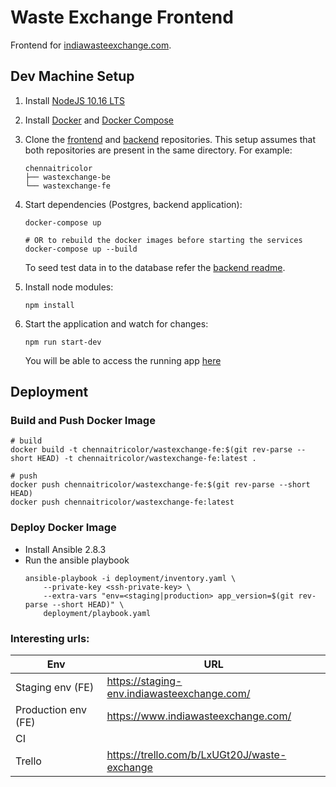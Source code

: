 # Waste Exchange Frontend

Frontend for [indiawasteexchange.com](https://www.indiawasteexchange.com/).

## Dev Machine Setup

1. Install [NodeJS 10.16 LTS](https://nodejs.org/en/)
2. Install [Docker](https://docs.docker.com/install/) and [Docker Compose](https://docs.docker.com/compose/install/)
3. Clone the [frontend](https://github.com/chennaitricolor/wastexchange-fe) and [backend](https://github.com/chennaitricolor/wastexchange-fe) repositories. This setup assumes that both repositories are present in the same directory. For example:
	```
	chennaitricolor
	├── wastexchange-be
	└── wastexchange-fe
	```
4. Start dependencies (Postgres, backend application):
    ```
    docker-compose up

    # OR to rebuild the docker images before starting the services
    docker-compose up --build
    ```

    To seed test data in to the database refer the [backend readme](https://github.com/chennaitricolor/wastexchange-be#dev-machine-setup).

5. Install node modules:
    ```
    npm install
    ```
6. Start the application and watch for changes:
    ```
    npm run start-dev
    ```
    You will be able to access the running app [here](http://localhost:4201/)

## Deployment

### Build and Push Docker Image

```
# build
docker build -t chennaitricolor/wastexchange-fe:$(git rev-parse --short HEAD) -t chennaitricolor/wastexchange-fe:latest .

# push
docker push chennaitricolor/wastexchange-fe:$(git rev-parse --short HEAD)
docker push chennaitricolor/wastexchange-fe:latest
```

### Deploy Docker Image

* Install Ansible 2.8.3
* Run the ansible playbook
	```
	ansible-playbook -i deployment/inventory.yaml \
		--private-key <ssh-private-key> \
		--extra-vars "env=<staging|production> app_version=$(git rev-parse --short HEAD)" \
		deployment/playbook.yaml
	```

### Interesting urls:

| Env | URL |
| --- | --- |
| Staging env (FE) | https://staging-env.indiawasteexchange.com/ |
| Production env (FE) | https://www.indiawasteexchange.com/ |
| CI | |
| Trello | https://trello.com/b/LxUGt20J/waste-exchange |
